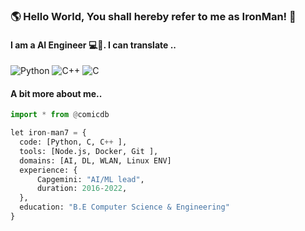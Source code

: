 ### 🌎 Hello World, You shall hereby refer to me as IronMan! 👋
#### I am a AI Engineer 💻👾. I can translate ..

![Python](https://img.shields.io/badge/-Python-306998?style=for-the-badge&logo=python&logoColor=FFFFFF)
![C++](https://img.shields.io/badge/-C++-00599C?style=for-the-badge&logo=Cplusplus&logoColor=ffffff)
![C](https://img.shields.io/badge/-C-A8B9CC?style=for-the-badge&logo=C&logoColor=0055B3)

#### A bit more about me..
```python
import * from @comicdb

let iron-man7 = {
  code: [Python, C, C++ ],
  tools: [Node.js, Docker, Git ],
  domains: [AI, DL, WLAN, Linux ENV]
  experience: {
      Capgemini: "AI/ML lead",
      duration: 2016-2022,
  },
  education: "B.E Computer Science & Engineering"
}
```

<!--
![](https://komarev.com/ghpvc/?username=iron-man7&color=blueviolet&style=for-the-badge)
--!>


<!--
**iron-man7/iron-man7** is a ✨ _special_ ✨ repository because its `README.md` (this file) appears on your GitHub profile.

Here are some ideas to get you started:

- 🔭 I’m currently working on ...
- 🌱 I’m currently learning ...
- 👯 I’m looking to collaborate on ...
- 🤔 I’m looking for help with ...
- 💬 Ask me about ...
- 📫 How to reach me: ...
- 😄 Pronouns: ...
- ⚡ Fun fact: ...
-->
